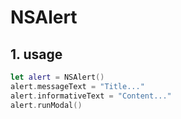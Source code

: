 # NSAlert

## 1. usage

```swift
let alert = NSAlert()
alert.messageText = "Title..."
alert.informativeText = "Content..."
alert.runModal()
```